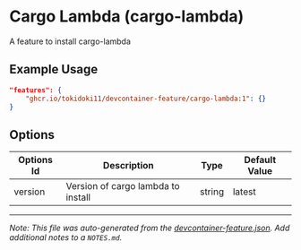 
# Cargo Lambda (cargo-lambda)

A feature to install cargo-lambda

## Example Usage

```json
"features": {
    "ghcr.io/tokidoki11/devcontainer-feature/cargo-lambda:1": {}
}
```

## Options

| Options Id | Description | Type | Default Value |
|-----|-----|-----|-----|
| version | Version of cargo lambda to install | string | latest |



---

_Note: This file was auto-generated from the [devcontainer-feature.json](https://github.com/tokidoki11/devcontainer-feature/blob/main/src/cargo-lambda/devcontainer-feature.json).  Add additional notes to a `NOTES.md`._
